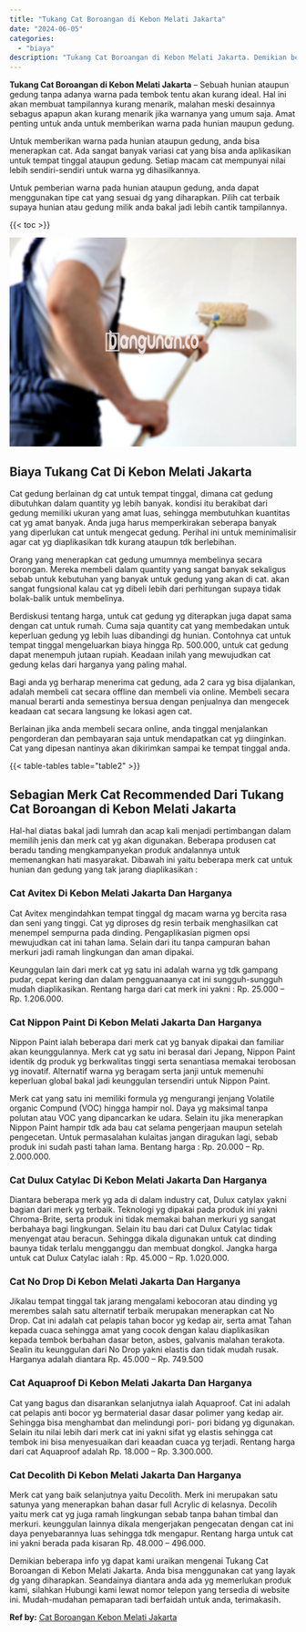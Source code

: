 ```yaml
---
title: "Tukang Cat Boroangan di Kebon Melati Jakarta"
date: "2024-06-05"
categories: 
  - "biaya"
description: "Tukang Cat Boroangan di Kebon Melati Jakarta. Demikian beberapa info yg dapat kami uraikan mengenai Tukang Cat Boroangan di Kebon Melati Jakarta. Anda bisa m..."
---
```


**Tukang Cat Boroangan di Kebon Melati Jakarta** – Sebuah hunian ataupun gedung tanpa adanya warna pada tembok tentu akan kurang ideal. Hal ini akan membuat tampilannya kurang menarik, malahan meski desainnya sebagus apapun akan kurang menarik jika warnanya yang umum saja. Amat penting untuk anda untuk memberikan warna pada hunian maupun gedung.

Untuk memberikan warna pada hunian ataupun gedung, anda bisa menerapkan cat. Ada sangat banyak variasi cat yang bisa anda aplikasikan untuk tempat tinggal ataupun gedung. Setiap macam cat mempunyai nilai lebih sendiri-sendiri untuk warna yg dihasilkannya.

Untuk pemberian warna pada hunian ataupun gedung, anda dapat menggunakan tipe cat yang sesuai dg yang diharapkan. Pilih cat terbaik supaya hunian atau gedung milik anda bakal jadi lebih cantik tampilannya.

{{< toc >}}

![Tukang Cat Boroangan di Kebon Melati Jakarta](/images/jasa-cat-murah02.png)

## Biaya Tukang Cat Di Kebon Melati Jakarta

Cat gedung berlainan dg cat untuk tempat tinggal, dimana cat gedung dibutuhkan dalam quantity yg lebih banyak. kondisi itu berakibat dari gedung memiliki ukuran yang amat luas, sehingga membutuhkan kuantitas cat yg amat banyak. Anda juga harus memperkirakan seberapa banyak yang diperlukan cat untuk mengecat gedung. Perihal ini untuk meminimalisir agar cat yg diaplikasikan tdk kurang ataupun tdk berlebihan.

Orang yang menerapkan cat gedung umumnya membelinya secara borongan. Mereka membeli dalam quantity yang sangat banyak sekaligus sebab untuk kebutuhan yang banyak untuk gedung yang akan di cat. akan sangat fungsional kalau cat yg dibeli lebih dari perhitungan supaya tidak bolak-balik untuk membelinya.

Berdiskusi tentang harga, untuk cat gedung yg diterapkan juga dapat sama dengan cat untuk rumah. Cuma saja quantity cat yang membedakan untuk keperluan gedung yg lebih luas dibandingi dg hunian. Contohnya cat untuk tempat tinggal mengeluarkan biaya hingga Rp. 500.000, untuk cat gedung dapat menempuh jutaan rupiah. Keadaan inilah yang mewujudkan cat gedung kelas dari harganya yang paling mahal.

Bagi anda yg berharap menerima cat gedung, ada 2 cara yg bisa dijalankan, adalah membeli cat secara offline dan membeli via online. Membeli secara manual berarti anda semestinya bersua dengan penjualnya dan mengecek keadaan cat secara langsung ke lokasi agen cat.

Berlainan jika anda membeli secara online, anda tinggal menjalankan pengorderan dan pembayaran saja untuk mendapatkan cat yg diinginkan. Cat yang dipesan nantinya akan dikirimkan sampai ke tempat tinggal anda.

{{< table-tables table="table2" >}}

## Sebagian Merk Cat Recommended Dari Tukang Cat Boroangan di Kebon Melati Jakarta

Hal-hal diatas bakal jadi lumrah dan acap kali menjadi pertimbangan dalam memilih jenis dan merk cat yg akan digunakan. Beberapa produsen cat beradu tanding mengkampanyekan produk andalannya untuk memenangkan hati masyarakat. Dibawah ini yaitu beberapa merk cat untuk hunian dan gedung yang tak jarang diaplikasikan :

### Cat Avitex Di Kebon Melati Jakarta Dan Harganya

Cat Avitex mengindahkan tempat tinggal dg macam warna yg bercita rasa dan seni yang tinggi. Cat yg diproses dg resin terbaik menghasilkan cat menempel sempurna pada dinding. Pengaplikasian pigmen opsi mewujudkan cat ini tahan lama. Selain dari itu tanpa campuran bahan merkuri jadi ramah lingkungan dan aman dipakai.

Keunggulan lain dari merk cat yg satu ini adalah warna yg tdk gampang pudar, cepat kering dan dalam pengguanaanya cat ini sungguh-sungguh mudah diaplikasikan. Rentang harga dari cat merk ini yakni : Rp. 25.000 – Rp. 1.206.000.

### Cat Nippon Paint Di Kebon Melati Jakarta Dan Harganya

Nippon Paint ialah beberapa dari merk cat yg banyak dipakai dan familiar akan keunggulannya. Merk cat yg satu ini berasal dari Jepang, Nippon Paint identik dg produk yg berkwalitas tinggi serta senantiasa memakai terobosan yg inovatif. Alternatif warna yg beragam serta janji untuk memenuhi keperluan global bakal jadi keunggulan tersendiri untuk Nippon Paint.

Merk cat yang satu ini memiliki formula yg mengurangi jenjang Volatile organic Compund (VOC) hingga hampir nol. Daya yg maksimal tanpa polutan atau VOC yang dipancarkan ke udara. Selain itu jika menerapkan Nippon Paint hampir tdk ada bau cat selama pengerjaan maupun setelah pengecetan. Untuk permasalahan kulaitas jangan diragukan lagi, sebab produk ini sudah pasti tahan lama. Bentang harga : Rp. 20.000 – Rp. 2.000.000.

### Cat Dulux Catylac Di Kebon Melati Jakarta Dan Harganya

Diantara beberapa merk yg ada di dalam industry cat, Dulux catylax yakni bagian dari merk yg terbaik. Teknologi yg dipakai pada produk ini yakni Chroma-Brite, serta produk ini tidak memakai bahan merkuri yg sangat berbahaya bagi lingkungan. Selain itu bau dari cat Dulux Catylac tidak menyengat atau beracun. Sehingga dikala digunakan untuk cat dinding baunya tidak terlalu mengganggu dan membuat dongkol. Jangka harga untuk cat Dulux Catylac ialah : Rp. 45.000 – Rp. 1.020.000.

### Cat No Drop Di Kebon Melati Jakarta Dan Harganya

Jikalau tempat tinggal tak jarang mengalami kebocoran atau dinding yg merembes salah satu alternatif terbaik merupakan menerapkan cat No Drop. Cat ini adalah cat pelapis tahan bocor yg kedap air, serta amat Tahan kepada cuaca sehingga amat yang cocok dengan kalau diaplikasikan kepada tembok berbahan dasar beton, asbes, galvanis malahan terakota. Sealin itu keunggulan dari No Drop yakni elastis dan tidak mudah rusak. Harganya adalah diantara Rp. 45.000 – Rp. 749.500

### Cat Aquaproof Di Kebon Melati Jakarta Dan Harganya

Cat yang bagus dan disarankan selanjutnya ialah Aquaproof. Cat ini adalah cat pelapis anti bocor yg bermaterial dasar dasar polimer yang kedap air. Sehingga bisa menghambat dan melindungi pori- pori bidang yg digunakan. Selain itu nilai lebih dari merk cat ini yakni sifat yg elastis sehingga cat tembok ini bisa menyesuaikan dari keaadan cuaca yg terjadi. Rentang harga dari cat Aquaproof adalah Rp. 18.000 – Rp. 3.300.000.

### Cat Decolith Di Kebon Melati Jakarta Dan Harganya

Merk cat yang baik selanjutnya yaitu Decolith. Merk ini merupakan satu satunya yang menerapkan bahan dasar full Acrylic di kelasnya. Decolih yaitu merk cat yg juga ramah lingkungan sebab tanpa bahan timbal dan merkuri. keunggulan lainnya dikala mengerjakan pengecatan dengan cat ini daya penyebarannya luas sehingga tdk mengapur. Rentang harga untuk cat ini yakni berada pada kisaran Rp. 48.000 – 496.000.

Demikian beberapa info yg dapat kami uraikan mengenai Tukang Cat Boroangan di Kebon Melati Jakarta. Anda bisa menggunakan cat yang layak dg yang diharapkan. Seandainya diantara anda ada yg memerlukan produk kami, silahkan Hubungi kami lewat nomor telepon yang tersedia di website ini. Mudah-mudahan pemaparan tadi berfaidah untuk anda, terimakasih.

**Ref by:** [Cat Boroangan Kebon Melati Jakarta](https://id.wikipedia.org/wiki/Cat)
